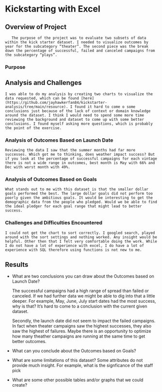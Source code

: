 # Kickstarting with Excel

## Overview of Project

       The purpose of the project was to evaluate two subsets of data within the kick starter dataset. I needed to visualize outcomes by year for the subcategory “theater”. The second piece was the break down the percentage of successful, failed and canceled campaigns from the subcategory “plays”. 

### Purpose

## Analysis and Challenges

    I was able to do my analysis by creating two charts to visualize the data requested, which can be found [here](https://github.com/jayhawkerfan84/kickstarter-analysis/tree/main/resource). I found it hard to come o some conclusions just because of the lack of context or domain knowledge around the dataset. I think I would need to spend some more time reviewing the background and dataset to come up with some better conclusions. I found myself asking more questions, which is probably the point of the exercise. 

### Analysis of Outcomes Based on Launch Date

    Reviewing the data I saw that the summer months had far more successes. Which got me to thinking, does weather impact success? But if you look at the percentage of successful campaigns for each vintage there is not a wide range in outcomes, best month is May with 66% and Dec with worst month with 49%. 

### Analysis of Outcomes Based on Goals

    What stands out to me with this dataset is that the smaller dollar goals performed the best. The large dollar goals did not perform too poorly given the ambitious goals. It would be interesting to get the demographic data from the people who pledged. Would we be able to find the ideal pledger for each goal range that might lead to better success. 
    
### Challenges and Difficulties Encountered

    I could not get the chart to sort correctly. I googled search, played around with the sort settings and nothing worked. Any insight would be helpful. Other then that I felt very comfortable doing the work. While I do not have a lot of experience with excel, I do have a lot of experience with SQL therefore using functions is not new to me. 

## Results

- What are two conclusions you can draw about the Outcomes based on Launch Date?

    The successful campaigns had a high range of spread than failed or canceled. If we had further data we might be able to dig into that a little deeper. For example, May, June, July start dates had the most success, why is that? It’s hard to come to a conclusion with the current given dataset.

    Secondly, the launch date did not seem to impact the failed campaigns. In fact when theater campaigns saw the highest successes, they also saw the highest of failures. Maybe there is an opportunity to optimize how many theather campaigns are running at the same time to get better outcomes. 


- What can you conclude about the Outcomes based on Goals?

- What are some limitations of this dataset?
    Some attributes do not provide much insight. For example, what is the signficance of the staff pick

- What are some other possible tables and/or graphs that we could create?
